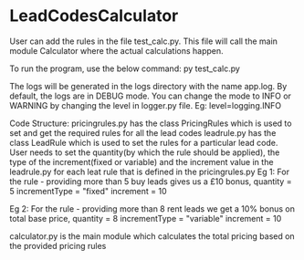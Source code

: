 # LeadCodesCalculator

User can add the rules in the file test_calc.py. This file will call the main module Calculator where the actual calculations happen.


To run the program, use the below command:
py test_calc.py


The logs will be generated in the logs directory with the name app.log. 
By default, the logs are in DEBUG mode. You can change the mode to INFO or WARNING by changing the level in logger.py file.
Eg:
level=logging.INFO


Code Structure:
pricingrules.py has the class PricingRules which is used to set and get the required rules for all the lead codes
leadrule.py has the class LeadRule which is used to set the rules for a particular lead code. 
User needs to set the quantity(by which the rule should be applied), the type of the increment(fixed or variable) and the increment value in the leadrule.py for each leat rule that is defined in the pricingrules.py
Eg 1:
For  the rule  - providing more than 5 buy leads gives us a £10 bonus,
quantity = 5
incrementType = "fixed" 
increment = 10

Eg 2:
For the rule  - providing more than 8 rent leads we get a 10% bonus on total base price,
quantity = 8
incrementType = "variable" 
increment = 10

calculator.py is the main module which calculates the total pricing based on the provided pricing rules
